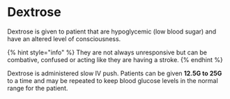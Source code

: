 # Dextrose

Dextrose is given to patient that are hypoglycemic (low blood sugar) and have an altered level of consciousness.&#x20;

{% hint style="info" %}
They are not always unresponsive but can be combative, confused or acting like they are having a stroke.
{% endhint %}

Dextrose is administered slow IV push. Patients can be given **12.5G to 25G** to a time and may be repeated to keep blood glucose levels in the normal range for the patient.
